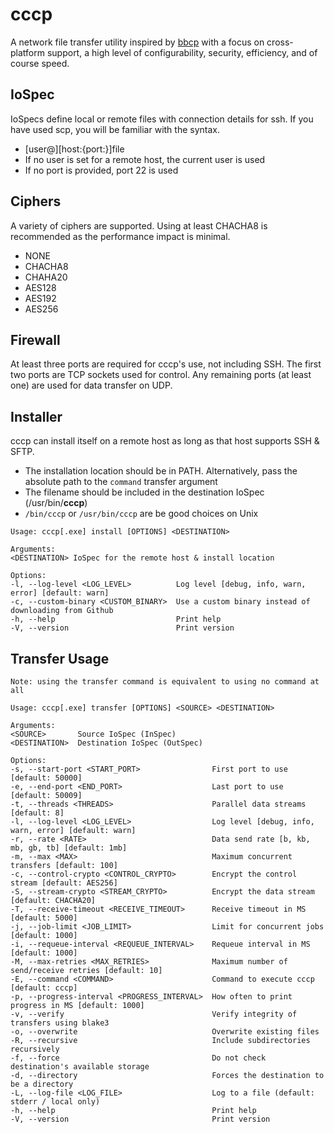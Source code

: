 # cccp
A network file transfer utility inspired by [bbcp](https://github.com/eeertekin/bbcp)
with a focus on cross-platform support, a high level of configurability, security, 
efficiency, and of course speed.

## IoSpec
IoSpecs define local or remote files with connection details for ssh. If you have 
used scp, you will be familiar with the syntax. 
- \[user@\]\[host:{port:}\]file
- If no user is set for a remote host, the current user is used
- If no port is provided, port 22 is used
## Ciphers
A variety of ciphers are supported. Using at least CHACHA8 is recommended as the 
performance impact is minimal.
- NONE
- CHACHA8
- CHAHA20
- AES128
- AES192
- AES256
## Firewall
At least three ports are required for cccp's use, not including SSH. The
first two ports are TCP sockets used for control. Any remaining ports (at least one)
are used for data transfer on UDP.
## Installer
cccp can install itself on a remote host as long as that host supports SSH & SFTP.
- The installation location should be in PATH. Alternatively, pass the absolute path to the `command` transfer argument
- The filename should be included in the destination IoSpec (/usr/bin/**cccp**)
- `/bin/cccp` or `/usr/bin/cccp` are be good choices on Unix
```
Usage: cccp[.exe] install [OPTIONS] <DESTINATION>
  
Arguments:  
<DESTINATION> IoSpec for the remote host & install location  
  
Options:  
-l, --log-level <LOG_LEVEL>          Log level [debug, info, warn, error] [default: warn]  
-c, --custom-binary <CUSTOM_BINARY>  Use a custom binary instead of downloading from Github  
-h, --help                           Print help  
-V, --version                        Print version  
```
## Transfer Usage
```
Note: using the transfer command is equivalent to using no command at all  
  
Usage: cccp[.exe] transfer [OPTIONS] <SOURCE> <DESTINATION>  
  
Arguments:  
<SOURCE>       Source IoSpec (InSpec)  
<DESTINATION>  Destination IoSpec (OutSpec)  
  
Options:  
-s, --start-port <START_PORT>                First port to use [default: 50000]  
-e, --end-port <END_PORT>                    Last port to use [default: 50009]  
-t, --threads <THREADS>                      Parallel data streams [default: 8]  
-l, --log-level <LOG_LEVEL>                  Log level [debug, info, warn, error] [default: warn]  
-r, --rate <RATE>                            Data send rate [b, kb, mb, gb, tb] [default: 1mb]  
-m, --max <MAX>                              Maximum concurrent transfers [default: 100]  
-c, --control-crypto <CONTROL_CRYPTO>        Encrypt the control stream [default: AES256]  
-S, --stream-crypto <STREAM_CRYPTO>          Encrypt the data stream [default: CHACHA20]  
-T, --receive-timeout <RECEIVE_TIMEOUT>      Receive timeout in MS [default: 5000]  
-j, --job-limit <JOB_LIMIT>                  Limit for concurrent jobs [default: 1000]  
-i, --requeue-interval <REQUEUE_INTERVAL>    Requeue interval in MS [default: 1000]  
-M, --max-retries <MAX_RETRIES>              Maximum number of send/receive retries [default: 10]  
-E, --command <COMMAND>                      Command to execute cccp [default: cccp]  
-p, --progress-interval <PROGRESS_INTERVAL>  How often to print progress in MS [default: 1000]  
-v, --verify                                 Verify integrity of transfers using blake3  
-o, --overwrite                              Overwrite existing files  
-R, --recursive                              Include subdirectories recursively  
-f, --force                                  Do not check destination's available storage  
-d, --directory                              Forces the destination to be a directory  
-L, --log-file <LOG_FILE>                    Log to a file (default: stderr / local only)  
-h, --help                                   Print help  
-V, --version                                Print version  
```